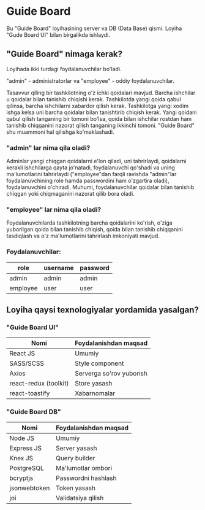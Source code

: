 # Guide Board

Bu "Guide Board" loyihasining server va DB (Data Base) qismi. Loyiha "Gude Board UI" bilan birgalikda ishlaydi.

## "Guide Board" nimaga kerak?

Loyihada ikki turdagi foydalanuvchilar bo'ladi.

"admin" - administratorlar va "employee" - oddiy foydalanuvchilar.

Tasavvur qiling bir tashkilotning o'z ichki qoidalari mavjud. Barcha ishchilar u qoidalar bilan tanishib chiqishi kerak. Tashkilotda yangi qoida qabul qilinsa, barcha ishchilarni xabardor qilish kerak. Tashkilotga yangi xodim ishga kelsa uni barcha qoidalar bilan tanishtirib chiqish kerak. Yangi qoidani qabul qilish tanganing bir tomoni bo'lsa, qoida bilan ishchilar rostdan ham tanishib chiqqanini nazorat qilish tanganing ikkinchi tomoni. "Guide Board" shu muammoni hal qilishga ko'maklashadi.

### "admin" lar nima qila oladi?

Adminlar yangi chiqgan qoidalarni e'lon qiladi, uni tahrirlaydi, qoidalarni kerakli ishchilarga qayta jo'natadi, foydalanuvchi qo'shadi va uning ma'lumotlarini tahrirlaydi ("employee"dan farqli ravishda "admin"lar foydalanuvchining role hamda passwordini ham o'zgartira oladi), foydalanuvchini o'chiradi. Muhumi, foydalanuvchilar qoidalar bilan tanishib chiqgan yoki chiqmaganini nazorat qilib bora oladi.

### "employee" lar nima qila oladi?

Foydalanuvchilarda tashkilotning barcha qoidalarini ko'rish, o'ziga yuborilgan qoida bilan tanishib chiqish, qoida bilan tanishib chiqqanini tasdiqlash va o'z ma'lumotlarini tahrirlash imkoniyati mavjud.

### Foydalanuvchilar:
| role | username | password |
| --- | --- | --- |
| admin | admin | admin |
| employee | user | user |

## Loyiha qaysi texnologiyalar yordamida yasalgan?

### "Guide Board UI"
| Nomi | Foydalanishdan maqsad |
| --- | --- |
| React JS | Umumiy |
| SASS/SCSS | Style component |
| Axios | Serverga so'rov yuborish |
| react-redux (toolkit) | Store yasash |
| react-toastify | Xabarnomalar |

### "Guide Board DB"
| Nomi | Foydalanishdan maqsad |
| --- | --- |
| Node JS | Umumiy |
| Express JS | Server yasash |
| Knex JS | Query builder |
| PostgreSQL | Ma'lumotlar ombori |
| bcryptjs | Passwordni hashlash |
| jsonwebtoken | Token yasash |
| joi | Validatsiya qilish |